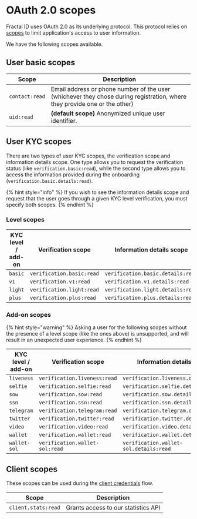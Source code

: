 # OAuth 2.0 scopes

Fractal ID uses OAuth 2.0 as its underlying protocol. This protocol relies on [scopes](https://oauth.net/2/scope/) to limit application's access to user information.

We have the following scopes available.

## User basic scopes

| Scope          | Description                                                                                                               |
| -------------- | ------------------------------------------------------------------------------------------------------------------------- |
| `contact:read` | Email address or phone number of the user (whichever they chose during registration, where they provide one or the other) |
| `uid:read`     | **(default scope)** Anonymized unique user identifier.                                                                    |

## User KYC scopes

There are two types of user KYC scopes, the verification scope and information details scope. One type allows you to request the verification status (like `verification.basic:read`), while the second type allows you to access the information provided during the onboarding (`verification.basic.details:read`).

{% hint style="info" %}
If you wish to see the information details scope and request that the user goes through a given KYC level verification, you must specify both scopes.
{% endhint %}

### Level scopes

| KYC level / add-on | Verification scope        | Information details scope         |
| ------------------ | ------------------------- | --------------------------------- |
| `basic`            | `verification.basic:read` | `verification.basic.details:read` |
| `v1`               | `verification.v1:read`    | `verification.v1.details:read`    |
| `light`            | `verification.light:read` | `verification.light.details:read` |
| `plus`             | `verification.plus:read`  | `verification.plus.details:read`  |

### Add-on scopes

{% hint style="warning" %}
Asking a user for the following scopes without the presence of a level scope (like the ones above) is unsupported, and will result in an unexpected user experience.
{% endhint %}

| KYC level / add-on | Verification scope             | Information details scope              |
| ------------------ | ------------------------------ | -------------------------------------- |
| `liveness`         | `verification.liveness:read`   | `verification.liveness.details:read`   |
| `selfie`           | `verification.selfie:read`     | `verification.selfie.details:read`     |
| `sow`              | `verification.sow:read`        | `verification.sow.details:read`        |
| `ssn`              | `verification.ssn:read`        | `verification.ssn.details:read`        |
| `telegram`         | `verification.telegram:read`   | `verification.telegram.details:read`   |
| `twitter`          | `verification.twitter:read`    | `verification.twitter.details:read`    |
| `video`            | `verification.video:read`      | `verification.video.details:read`      |
| `wallet`           | `verification.wallet:read`     | `verification.wallet.details:read`     |
| `wallet-sol`       | `verification.wallet-sol:read` | `verification.wallet-sol.details:read` |

## Client scopes

These scopes can be used during the [client credentials](back-office-integration/client-authorization.md#client-credentials-grant-flow) flow.

| Scope               | Description                         |
| ------------------- | ----------------------------------- |
| `client.stats:read` | Grants access to our statistics API |
